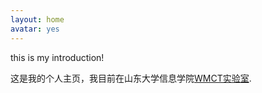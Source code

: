 ```yaml
---
layout: home
avatar: yes
---
```


this is my introduction!

这是我的个人主页，我目前在山东大学信息学院[WMCT实验室](http://202.194.20.8).

> 
> 

